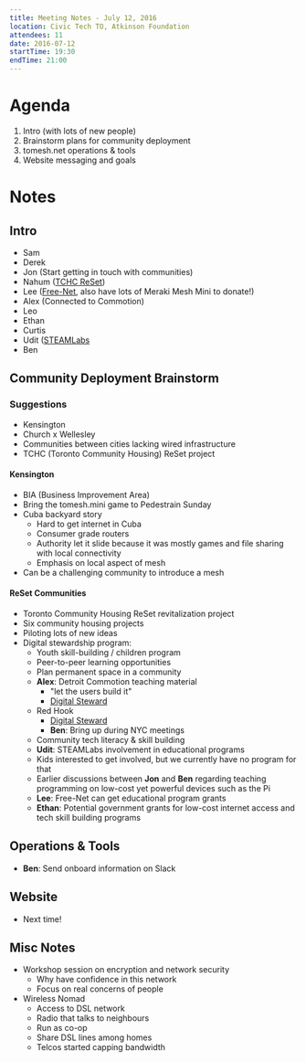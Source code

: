 ```yaml
---
title: Meeting Notes - July 12, 2016
location: Civic Tech TO, Atkinson Foundation
attendees: 11
date: 2016-07-12
startTime: 19:30
endTime: 21:00
---
```


# Agenda

1. Intro (with lots of new people)
2. Brainstorm plans for community deployment
3. tomesh.net operations & tools
4. Website messaging and goals

# Notes

## Intro

- Sam
- Derek
- Jon (Start getting in touch with communities)
- Nahum ([TCHC ReSet](https://www.torontohousing.ca/reset))
- Lee ([Free-Net](http://www.torfree.net), also have lots of Meraki Mesh Mini to donate!)
- Alex (Connected to Commotion)
- Leo
- Ethan
- Curtis
- Udit ([STEAMLabs](http://steamlabs.ca)
- Ben

## Community Deployment Brainstorm

### Suggestions

- Kensington
- Church x Wellesley
- Communities between cities lacking wired infrastructure
- TCHC (Toronto Community Housing) ReSet project

#### Kensington

- BIA (Business Improvement Area)
- Bring the tomesh.mini game to Pedestrain Sunday
- Cuba backyard story
  - Hard to get internet in Cuba
  - Consumer grade routers
  - Authority let it slide because it was mostly games and file sharing with local connectivity
  - Emphasis on local aspect of mesh
- Can be a challenging community to introduce a mesh

#### ReSet Communities

- Toronto Community Housing ReSet revitalization project
- Six community housing projects
- Piloting lots of new ideas
- Digital stewardship program:
  - Youth skill-building / children program
  - Peer-to-peer learning opportunities
  - Plan permanent space in a community
  - **Alex**: Detroit Commotion teaching material
    - "let the users build it"
    - [Digital Steward](https://commotionwireless.net/blog/2014/04/18/digital-stewardship-and-your-community/)
  - Red Hook
    - [Digital Steward](http://redhookwifi.org/the-digital-stewards/)
    - **Ben**: Bring up during NYC meetings
  - Community tech literacy & skill building
  - **Udit**: STEAMLabs involvement in educational programs
  - Kids interested to get involved, but we currently have no program for that
  - Earlier discussions between **Jon** and **Ben** regarding teaching programming on low-cost yet powerful devices such as the Pi
  - **Lee**: Free-Net can get educational program grants
  - **Ethan**: Potential government grants for low-cost internet access and tech skill building programs

## Operations & Tools

- **Ben**: Send onboard information on Slack

## Website

- Next time!

## Misc Notes

- Workshop session on encryption and network security
  - Why have confidence in this network
  - Focus on real concerns of people
- Wireless Nomad
  - Access to DSL network
  - Radio that talks to neighbours
  - Run as co-op
  - Share DSL lines among homes
  - Telcos started capping bandwidth
